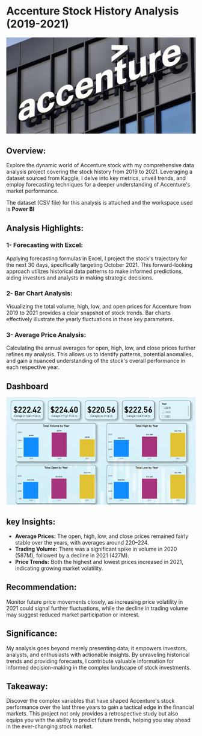 # Accenture Stock History Analysis (2019-2021)

![](intro1.JPG)

## Overview:
Explore the dynamic world of Accenture stock with my comprehensive data analysis project covering the stock history from 2019 to 2021. Leveraging a dataset sourced from Kaggle, I delve into key metrics, unveil trends, and employ forecasting techniques for a deeper understanding of Accenture's market performance. <br>

The dataset (CSV file) for this analysis is attached and the workspace used is **Power BI** 

## Analysis Highlights:

### 1- Forecasting with Excel:
Applying forecasting formulas in Excel, I project the stock's trajectory for the next 30 days, specifically targeting October 2021. This forward-looking approach utilizes historical data patterns to make informed predictions, aiding investors and analysts in making strategic decisions.

### 2- Bar Chart Analysis: 
Visualizing the total volume, high, low, and open prices for Accenture from 2019 to 2021 provides a clear snapshot of stock trends. Bar charts effectively illustrate the yearly fluctuations in these key parameters.

### 3- Average Price Analysis:
Calculating the annual averages for open, high, low, and close prices further refines my analysis. This allows us to identify patterns, potential anomalies, and gain a nuanced understanding of the stock's overall performance in each respective year.

## Dashboard

![](Accenture.JPG)

## key Insights:
- **Average Prices:** The open, high, low, and close prices remained fairly stable over the years, with averages around $220–$224.
- **Trading Volume:** There was a significant spike in volume in 2020 (587M), followed by a decline in 2021 (427M).
- **Price Trends:** Both the highest and lowest prices increased in 2021, indicating growing market volatility.

## Recommendation:
Monitor future price movements closely, as increasing price volatility in 2021 could signal further fluctuations, while the decline in trading volume may suggest reduced market participation or interest.

## Significance:
My analysis goes beyond merely presenting data; it empowers investors, analysts, and enthusiasts with actionable insights. By unraveling historical trends and providing forecasts, I contribute valuable information for informed decision-making in the complex landscape of stock investments.

## Takeaway:
Discover the complex variables that have shaped Accenture's stock performance over the last three years to gain a tactical edge in the financial markets. This project not only provides a retrospective study but also equips you with the ability to predict future trends, helping you stay ahead in the ever-changing stock market.



